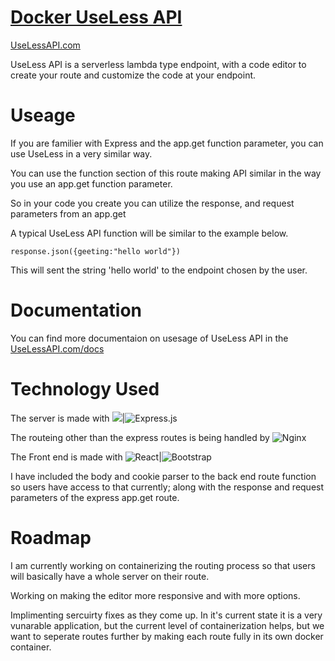 # [Docker UseLess API](https://uselessapi.com "UseLess API")
[UseLessAPI.com](https://uselessapi.com "UseLess API")

UseLess API is a serverless lambda type endpoint, with a code editor to create your route and customize the code at your endpoint.

# Useage

If you are familier with Express and the app.get function parameter, you can use UseLess in a very similar way.

You can use the function section of this route making API similar in the way you use an app.get function parameter.

So in your code you create you can utilize the response, and request parameters from an app.get 

A typical UseLess API function will be similar to the example below.

`response.json({geeting:"hello world"})`

This will sent the string 'hello world' to the endpoint chosen by the user.
# Documentation 
You can find more documentaion on usesage of UseLess API in the [UseLessAPI.com/docs](https://uselessapi.com/docs "UseLess API docs")

# Technology Used

The server is made with <img src="https://img.shields.io/badge/node.js%20-%2343853D.svg?style=plastic&logo=node.js&logoColor=white"/>|<img alt="Express.js" src="https://img.shields.io/badge/express.js%20-%23404d59.svg?&?style=plastic"/>

The routeing other than the express routes is being handled by <img alt="Nginx" src="https://img.shields.io/badge/nginx%20-%23009639.svg?style=plastic&logo=nginx&logoColor=white"/>

The Front end is made with <img alt="React" src="https://img.shields.io/badge/react%20-%2320232a.svg?style=plasticfor-the-badge&logo=react&logoColor=%2361DAFB"/>|<img alt="Bootstrap" src="https://img.shields.io/badge/bootstrap%20-%23563D7C.svg?style=plastic&logo=bootstrap&logoColor=white"/>


I have included the body and cookie parser to the back end route function so users have access to that currently; along with the response and request parameters of the express app.get route.

# Roadmap
I am currently working on containerizing the routing process so that users will basically have a whole server on their route.

Working on making the editor more responsive and with more options.

Implimenting sercuirty fixes as they come up. In it's current state it is a very vunarable application, but the current level of containerization helps, but we want to seperate routes further by making each route fully in its own docker container.

